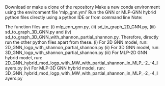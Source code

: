 Download or make a clone of the repository
Make a new conda environment using the environment file 'mlp_gnn.yml'
Run the GNN or MLP-GNN hybrid python files directly using a python IDE or from command line
Note:

The function files are: (i) mlp_cnn_gnn.py, (ii) sd_to_graph_2D_GNN.py, (iii) sd_to_graph_3D_GNN.py and (iv) sd_to_graph_3D_GNN_with_shannon_partial_shannon.py. Therefore, directly run the other python files apart from these.
(i) For 2D GNN model, run: 2D_GNN_logp_with_shannon_partial_shannon.py (ii) For 3D GNN model, run: 3D_GNN_logp_with_shannon_partial_shannon.py (iii) For MLP-2D GNN hybrid model, run: 2D_GNN_hybrid_mod_logp_with_MW_with_partial_shannon_in_MLP_-2_-4_layers.py (iv) For MLP-3D GNN hybrid model, run: 3D_GNN_hybrid_mod_logp_with_MW_with_partial_shannon_in_MLP_-2_-4_layers.py
